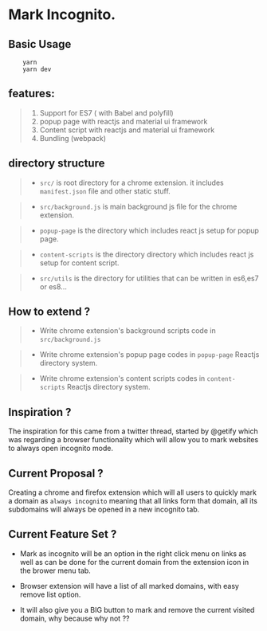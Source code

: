 # Mark Incognito.

## Basic Usage

``` 
    yarn
    yarn dev
```

## features: 
> 1. Support for  ES7 ( with Babel and polyfill)
> 2. popup page with reactjs and material ui framework
> 3. Content script with reactjs and material ui framework
> 4. Bundling (webpack)

## directory structure
> *    `src/` is root directory for a chrome extension. it includes `manifest.json` file and other static stuff.

> *    `src/background.js`  is main background js  file for the chrome extension.
 
 > *  `popup-page` is the directory which includes react js setup for popup page.
 
 > *  `content-scripts` is the directory  directory which includes react js setup for content script.
 
 > *  `src/utils` is the directory for utilities that can be written in es6,es7 or es8...
 
## How to extend ? 

>   *  Write chrome extension's background scripts code in `src/background.js`

>  * Write chrome extension's popup page codes in `popup-page` Reactjs directory system. 
 
 >  *  Write chrome extension's content scripts codes in `content-scripts` Reactjs directory system. 


## Inspiration ? 

The inspiration for this came from a twitter thread, started by @getify which was regarding a browser functionality which will allow you to mark websites to always open incognito mode.

## Current Proposal ?

Creating a chrome and firefox extension which will all users to quickly mark a domain as `always incognito` meaning that all links form that domain, all its subdomains will always be opened in a new incognito tab.

## Current Feature Set ?

- Mark as incognito will be an option in the right click menu on links as well as can be done for the current domain from the extension icon in the brower menu tab.

- Browser extension will have a list of all marked domains, with easy remove list option.

- It will also give you a BIG button to mark and remove the current visited domain, why because why not ??